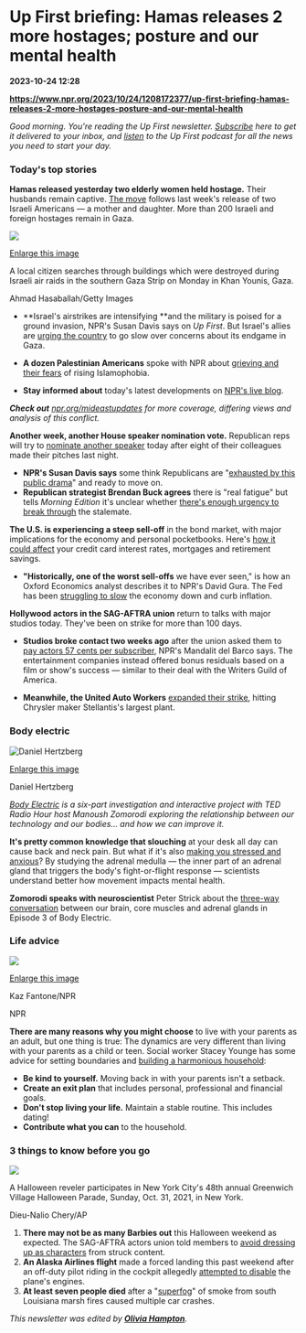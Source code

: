 # Up First briefing: Hamas releases 2 more hostages; posture and our mental health

**2023-10-24 12:28**

**https://www.npr.org/2023/10/24/1208172377/up-first-briefing-hamas-releases-2-more-hostages-posture-and-our-mental-health**

_Good morning. You're reading the Up First newsletter._ [_Subscribe_](https://www.npr.org/newsletter/news) _here to get it delivered to your inbox, and_ [_listen_](https://www.npr.org/podcasts/510318/up-first/) _to the Up First podcast for all the news you need to start your day._

### Today's top stories

**Hamas released yesterday two elderly women held hostage.** Their husbands remain captive. [The move](https://www.npr.org/2023/10/23/1207946407/gaza-humanitarian-aid-israeli-airstrikes) follows last week's release of two Israeli Americans — a mother and daughter. More than 200 Israeli and foreign hostages remain in Gaza.

 ![](https://media.npr.org/assets/img/2023/10/24/gettyimages-1752159965_wide-ac5f3e0d330cfd02ab67cca374f58967baaa8729-s1100-c50.jpg) 

[Enlarge this image](https://media.npr.org/assets/img/2023/10/24/gettyimages-1752159965_wide-ac5f3e0d330cfd02ab67cca374f58967baaa8729-s1200.jpg)

A local citizen searches through buildings which were destroyed during Israeli air raids in the southern Gaza Strip on Monday in Khan Younis, Gaza.

Ahmad Hasaballah/Getty Images

*   **Israel's airstrikes are intensifying **and the military is poised for a ground invasion, NPR's Susan Davis says on _Up First_. But Israel's allies are [urging the country](https://one.npr.org/?sharedMediaId=1198908835:1208168472) to go slow over concerns about its endgame in Gaza.
*   **A dozen Palestinian Americans** spoke with NPR about [grieving and their fears](https://www.npr.org/2023/10/23/1208026655/palestinian-americans-on-the-israel-hamas-war-were-not-even-allowed-to-grieve) of rising Islamophobia.

*   **Stay informed about** today's latest developments on [NPR's live blog](https://www.npr.org/live-updates/israel/hamas/gaza/war/hostages).

_**Check out**_ [_npr.org/mideastupdates_](https://www.npr.org/series/1205445976/middle-east-crisis) _for more coverage, differing views and analysis of this conflict._

**Another week, another House speaker nomination vote.** Republican reps will try to [nominate another speaker](https://www.npr.org/2023/10/23/1208026638/house-republicans-to-vote-on-their-third-speaker-nominee-in-as-many-weeks) today after eight of their colleagues made their pitches last night.

*   **NPR's Susan Davis says** some think Republicans are "[exhausted by this public drama](https://one.npr.org/?sharedMediaId=1198908835:1208168472)" and ready to move on.
*   **Republican strategist Brendan Buck agrees** there is "real fatigue" but tells _Morning Edition_ it's unclear whether [there's enough urgency to break through](https://one.npr.org/?sharedMediaId=1208165040:1208165041) the stalemate.

**The U.S. is experiencing a steep sell-off** in the bond market, with major implications for the economy and personal pocketbooks. Here's [how it could affect](https://www.npr.org/2023/10/24/1207945692/bonds-sell-off-interest-rates-mortgages-credit-cards-loans-economy-inflation) your credit card interest rates, mortgages and retirement savings.

*   **"Historically, one of the worst sell-offs** we have ever seen," is how an Oxford Economics analyst describes it to NPR's David Gura. The Fed has been [struggling to slow](https://one.npr.org/?sharedMediaId=1198908835:1208168472) the economy down and curb inflation.

**Hollywood actors in the SAG-AFTRA union** return to talks with major studios today. They've been on strike for more than 100 days.

*   **Studios broke contact two weeks ago** after the union asked them to [pay actors 57 cents per subscriber](https://one.npr.org/?sharedMediaId=1208165054:x), NPR's Mandalit del Barco says. The entertainment companies instead offered bonus residuals based on a film or show's success — similar to their deal with the Writers Guild of America.

*   **Meanwhile, the United Auto Workers** [expanded their strike](https://www.npr.org/2023/10/23/1207961613/uaw-big-3-strike-stellantis-truck-plant-ram-pickup-truck-shawn-fain), hitting Chrysler maker Stellantis's largest plant.

### Body electric

 ![Daniel Hertzberg](https://media.npr.org/assets/img/2023/10/24/bodyelectricep4_wide-462ca0f9fa94b65d1d30b1fc9249f33d50618c66-s1100-c50.jpg) 

[Enlarge this image](https://media.npr.org/assets/img/2023/10/24/bodyelectricep4_wide-462ca0f9fa94b65d1d30b1fc9249f33d50618c66-s1200.jpg)

Daniel Hertzberg

[_Body Electric_](https://www.npr.org/series/1199526213/body-electric) _is a six-part investigation and interactive project with TED Radio Hour host Manoush Zomorodi exploring the relationship between our technology and our bodies... and how we can improve it._

**It's pretty common knowledge that slouching** at your desk all day can cause back and neck pain. But what if it's also [making you stressed and anxious](https://www.npr.org/2023/10/24/1200611637/ted-radio-hour-draft-10-24-2023)? By studying the adrenal medulla — the inner part of an adrenal gland that triggers the body's fight-or-flight response — scientists understand better how movement impacts mental health.

**Zomorodi speaks with neuroscientist** Peter Strick about the [three-way conversation](https://one.npr.org/?sharedMediaId=1200611637:1208011975) between our brain, core muscles and adrenal glands in Episode 3 of Body Electric.

### Life advice

 ![](https://media.npr.org/assets/img/2023/10/24/livingwithparents_01b_wide-f5760447e7d3641b6e004f968e3449dcee53d3cd-s1100-c50.jpg) 

[Enlarge this image](https://media.npr.org/assets/img/2023/10/24/livingwithparents_01b_wide-f5760447e7d3641b6e004f968e3449dcee53d3cd-s1200.jpg)

Kaz Fantone/NPR

NPR

**There are many reasons why you might choose** to live with your parents as an adult, but one thing is true: The dynamics are very different than living with your parents as a child or teen. Social worker Stacey Younge has some advice for setting boundaries and [building a harmonious household](https://www.npr.org/2023/10/23/1199885819/living-at-home-living-with-parents):

*   **Be kind to yourself.** Moving back in with your parents isn't a setback.
*   **Create an exit plan** that includes personal, professional and financial goals.
*   **Don't stop living your life.** Maintain a stable routine. This includes dating!
*   **Contribute what you can** to the household.

### 3 things to know before you go

 ![](https://media.npr.org/assets/img/2023/10/24/ap21305073436039_wide-b14d42cefc8aadf7ed8a7c96548ac572c7ff9eed-s1100-c50.jpg) 

A Halloween reveler participates in New York City's 48th annual Greenwich Village Halloween Parade, Sunday, Oct. 31, 2021, in New York.

Dieu-Nalio Chery/AP

1.  **There may not be as many Barbies out** this Halloween weekend as expected. The SAG-AFTRA actors union told members to [avoid dressing up as characters](https://www.npr.org/2023/10/20/1207302971/sag-aftra-strike-halloween-costumes) from struck content.
2.  **An Alaska Airlines flight** made a forced landing this past weekend after an off-duty pilot riding in the cockpit allegedly [attempted to disable](https://www.npr.org/2023/10/23/1208009872/off-duty-pilot-attempted-to-shut-off-the-engines-in-flight-alaska-airlines) the plane's engines.
3.  **At least seven people died** after a "[superfog](https://www.npr.org/2023/10/23/1208149273/massive-car-crash-louisiana-superfog)" of smoke from south Louisiana marsh fires caused multiple car crashes.

_This newsletter was edited by_ [_**Olivia Hampton**_](https://www.npr.org/people/1096013390/olivia-hampton)_._